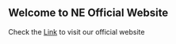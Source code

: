 ## Welcome to NE Official Website

Check the [Link](https://www.baidu.com) to visit our official website
